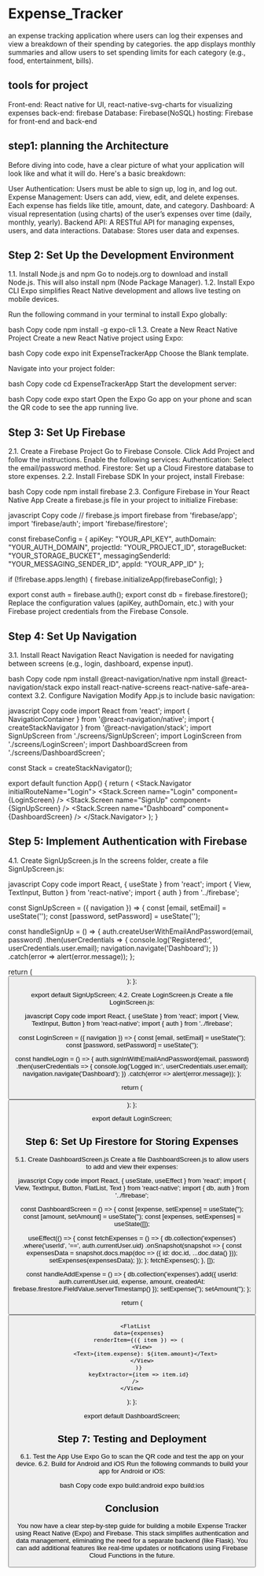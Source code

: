 # Expense_Tracker
 an expense tracking application where users can log their expenses and view a breakdown of their spending by categories.  the app displays monthly summaries and allow users to set spending limits for each category (e.g., food, entertainment, bills).



## tools for project
Front-end: React native for UI, react-native-svg-charts for visualizing expenses
back-end: firebase
Database: Firebase(NoSQL)
hosting: Firebase for front-end and back-end


## step1: planning the Architecture

Before diving into code, have a clear picture of what your application will look like and what it will do. Here's a basic breakdown:

User Authentication: Users must be able to sign up, log in, and log out.
Expense Management: Users can add, view, edit, and delete expenses. Each expense has fields like title, amount, date, and category.
Dashboard: A visual representation (using charts) of the user’s expenses over time (daily, monthly, yearly).
Backend API: A RESTful API for managing expenses, users, and data interactions.
Database: Stores user data and expenses.

## Step 2: Set Up the Development Environment
1.1. Install Node.js and npm
Go to nodejs.org to download and install Node.js. This will also install npm (Node Package Manager).
1.2. Install Expo CLI
Expo simplifies React Native development and allows live testing on mobile devices.

Run the following command in your terminal to install Expo globally:

bash
Copy code
npm install -g expo-cli
1.3. Create a New React Native Project
Create a new React Native project using Expo:

bash
Copy code
expo init ExpenseTrackerApp
Choose the Blank template.

Navigate into your project folder:

bash
Copy code
cd ExpenseTrackerApp
Start the development server:

bash
Copy code
expo start
Open the Expo Go app on your phone and scan the QR code to see the app running live.

## Step 3: Set Up Firebase
2.1. Create a Firebase Project
Go to Firebase Console.
Click Add Project and follow the instructions.
Enable the following services:
Authentication: Select the email/password method.
Firestore: Set up a Cloud Firestore database to store expenses.
2.2. Install Firebase SDK
In your project, install Firebase:

bash
Copy code
npm install firebase
2.3. Configure Firebase in Your React Native App
Create a firebase.js file in your project to initialize Firebase:

javascript
Copy code
// firebase.js
import firebase from 'firebase/app';
import 'firebase/auth';
import 'firebase/firestore';

const firebaseConfig = {
  apiKey: "YOUR_API_KEY",
  authDomain: "YOUR_AUTH_DOMAIN",
  projectId: "YOUR_PROJECT_ID",
  storageBucket: "YOUR_STORAGE_BUCKET",
  messagingSenderId: "YOUR_MESSAGING_SENDER_ID",
  appId: "YOUR_APP_ID"
};

if (!firebase.apps.length) {
  firebase.initializeApp(firebaseConfig);
}

export const auth = firebase.auth();
export const db = firebase.firestore();
Replace the configuration values (apiKey, authDomain, etc.) with your Firebase project credentials from the Firebase Console.

## Step 4: Set Up Navigation
3.1. Install React Navigation
React Navigation is needed for navigating between screens (e.g., login, dashboard, expense input).

bash
Copy code
npm install @react-navigation/native
npm install @react-navigation/stack
expo install react-native-screens react-native-safe-area-context
3.2. Configure Navigation
Modify App.js to include basic navigation:

javascript
Copy code
import React from 'react';
import { NavigationContainer } from '@react-navigation/native';
import { createStackNavigator } from '@react-navigation/stack';
import SignUpScreen from './screens/SignUpScreen';
import LoginScreen from './screens/LoginScreen';
import DashboardScreen from './screens/DashboardScreen';

const Stack = createStackNavigator();

export default function App() {
  return (
    <NavigationContainer>
      <Stack.Navigator initialRouteName="Login">
        <Stack.Screen name="Login" component={LoginScreen} />
        <Stack.Screen name="SignUp" component={SignUpScreen} />
        <Stack.Screen name="Dashboard" component={DashboardScreen} />
      </Stack.Navigator>
    </NavigationContainer>
  );
}
## Step 5: Implement Authentication with Firebase
4.1. Create SignUpScreen.js
In the screens folder, create a file SignUpScreen.js:

javascript
Copy code
import React, { useState } from 'react';
import { View, TextInput, Button } from 'react-native';
import { auth } from '../firebase';

const SignUpScreen = ({ navigation }) => {
  const [email, setEmail] = useState('');
  const [password, setPassword] = useState('');

  const handleSignUp = () => {
    auth.createUserWithEmailAndPassword(email, password)
      .then(userCredentials => {
        console.log('Registered:', userCredentials.user.email);
        navigation.navigate('Dashboard');
      })
      .catch(error => alert(error.message));
  };

  return (
    <View>
      <TextInput placeholder="Email" value={email} onChangeText={setEmail} />
      <TextInput placeholder="Password" value={password} onChangeText={setPassword} secureTextEntry />
      <Button title="Sign Up" onPress={handleSignUp} />
    </View>
  );
};

export default SignUpScreen;
4.2. Create LoginScreen.js
Create a file LoginScreen.js:

javascript
Copy code
import React, { useState } from 'react';
import { View, TextInput, Button } from 'react-native';
import { auth } from '../firebase';

const LoginScreen = ({ navigation }) => {
  const [email, setEmail] = useState('');
  const [password, setPassword] = useState('');

  const handleLogin = () => {
    auth.signInWithEmailAndPassword(email, password)
      .then(userCredentials => {
        console.log('Logged in:', userCredentials.user.email);
        navigation.navigate('Dashboard');
      })
      .catch(error => alert(error.message));
  };

  return (
    <View>
      <TextInput placeholder="Email" value={email} onChangeText={setEmail} />
      <TextInput placeholder="Password" value={password} onChangeText={setPassword} secureTextEntry />
      <Button title="Login" onPress={handleLogin} />
    </View>
  );
};

export default LoginScreen;
## Step 6: Set Up Firestore for Storing Expenses
5.1. Create DashboardScreen.js
Create a file DashboardScreen.js to allow users to add and view their expenses:

javascript
Copy code
import React, { useState, useEffect } from 'react';
import { View, TextInput, Button, FlatList, Text } from 'react-native';
import { db, auth } from '../firebase';

const DashboardScreen = () => {
  const [expense, setExpense] = useState('');
  const [amount, setAmount] = useState('');
  const [expenses, setExpenses] = useState([]);

  useEffect(() => {
    const fetchExpenses = () => {
      db.collection('expenses')
        .where('userId', '==', auth.currentUser.uid)
        .onSnapshot(snapshot => {
          const expensesData = snapshot.docs.map(doc => ({
            id: doc.id,
            ...doc.data()
          }));
          setExpenses(expensesData);
        });
    };
    fetchExpenses();
  }, []);

  const handleAddExpense = () => {
    db.collection('expenses').add({
      userId: auth.currentUser.uid,
      expense,
      amount,
      createdAt: firebase.firestore.FieldValue.serverTimestamp()
    });
    setExpense('');
    setAmount('');
  };

  return (
    <View>
      <TextInput placeholder="Expense Name" value={expense} onChangeText={setExpense} />
      <TextInput placeholder="Amount" value={amount} onChangeText={setAmount} keyboardType="numeric" />
      <Button title="Add Expense" onPress={handleAddExpense} />

      <FlatList
        data={expenses}
        renderItem={({ item }) => (
          <View>
            <Text>{item.expense}: ${item.amount}</Text>
          </View>
        )}
        keyExtractor={item => item.id}
      />
    </View>
  );
};

export default DashboardScreen;
## Step 7: Testing and Deployment
6.1. Test the App
Use Expo Go to scan the QR code and test the app on your device.
6.2. Build for Android and iOS
Run the following commands to build your app for Android or iOS:

bash
Copy code
expo build:android
expo build:ios


## Conclusion
You now have a clear step-by-step guide for building a mobile Expense Tracker using React Native (Expo) and Firebase. This stack simplifies authentication and data management, eliminating the need for a separate backend (like Flask). You can add additional features like real-time updates or notifications using Firebase Cloud Functions in the future.